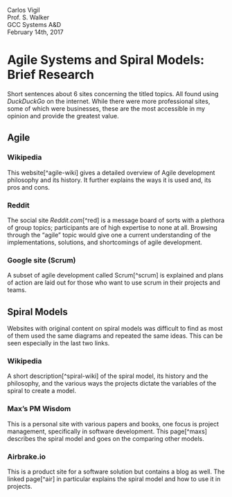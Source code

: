 Carlos Vigil  
Prof. S. Walker  
GCC Systems A&D  
February 14th, 2017

# Agile Systems and Spiral Models: Brief Research

Short sentences about 6 sites concerning the titled topics. All found using *DuckDuckGo* on the internet. While there were more professional sites, some of which were businesses, these are the most accessible in my opinion and provide the greatest value.

## Agile

### Wikipedia
This website[^agile-wiki] gives a detailed overview of Agile development philosophy and its history. It further explains the ways it is used and, its pros and cons.

### Reddit
The social site *Reddit.com*[^red] is a message board of sorts with a plethora of group topics; participants are of high expertise to none at all. Browsing through the “agile” topic would give one a current understanding of the implementations, solutions, and shortcomings of agile development.

### Google site (Scrum)
A subset of agile development called Scrum[^scrum] is explained and plans of action are laid out for those who want to use scrum in their projects and teams.

## Spiral Models
Websites with original content on spiral models was difficult to find as most of them used the same diagrams and repeated the same ideas. This can be seen especially in the last two links.

### Wikipedia
A short description[^spiral-wiki] of the spiral model, its history and the philosophy, and the various ways the projects dictate the variables of the spiral to create a model.

### Max’s PM Wisdom
This is a personal site with various papers and books, one focus is project management, specifically in  software development. This page[^maxs] describes the spiral model and goes on the comparing other models.

### Airbrake.io
This is a product site for a software solution but contains a blog as well. The linked page[^air] in particular explains the spiral model and how to use it in projects.

[#agile-wiki]: https://en.wikipedia.org/wiki/Agile_software_development
[#red]: https://www.reddit.com/r/agile/
[#scrum]: https://sites.google.com/site/agiledevelopmentsite/
[#spiral-wiki]: https://en.wikipedia.org/wiki/Spiral_model
[#maxs]: http://www.maxwideman.com/papers/linearity/spiral.htm
[#air]: https://airbrake.io/blog/sdlc/spiral-model